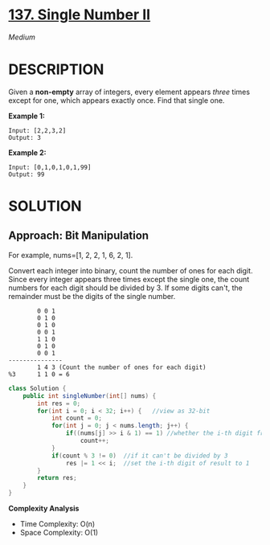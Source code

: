 # [137. Single Number II](https://leetcode.com/problems/single-number-ii/)

*Medium*

# DESCRIPTION

Given a **non-empty** array of integers, every element appears *three* times except for one, which appears exactly once. Find that single one.

**Example 1:**

```
Input: [2,2,3,2]
Output: 3
```

**Example 2:**

```
Input: [0,1,0,1,0,1,99]
Output: 99
```

# SOLUTION

## Approach: Bit Manipulation

For example, nums=[1, 2, 2, 1, 6, 2, 1].

Convert each integer into binary, count the number of ones for each digit. Since every integer appears three times except the single one, the count numbers for each digit should be divided by 3. If some digits can't, the remainder must be the digits of the single number.

```
		0 0 1
		0 1 0
		0 1 0
		0 0 1
		1 1 0
		0 1 0
		0 0 1
---------------
		1 4 3 (Count the number of ones for each digit)
%3  	1 1 0 = 6
```



```java
class Solution {
    public int singleNumber(int[] nums) {
        int res = 0;
        for(int i = 0; i < 32; i++) {	//view as 32-bit
            int count = 0;
            for(int j = 0; j < nums.length; j++) {
                if((nums[j] >> i & 1) == 1)	//whether the i-th digit from left side is 1
                    count++;
            }
            if(count % 3 != 0)	//if it can't be divided by 3
                res |= 1 << i; 	//set the i-th digit of result to 1
        }
        return res;
    }
}
```

**Complexity Analysis**

- Time Complexity: O(n)
- Space Complexity: O(1)